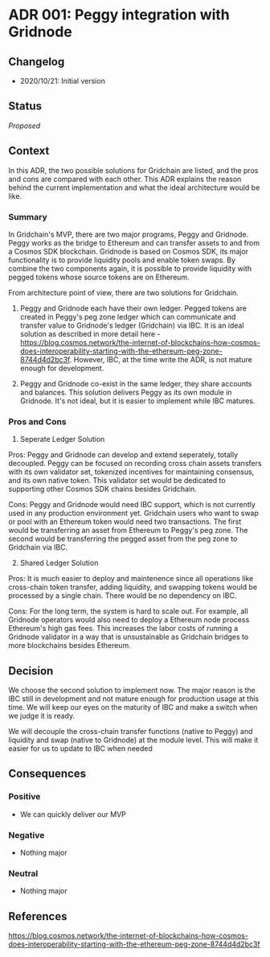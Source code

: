 # ADR 001: Peggy integration with Gridnode

## Changelog

- 2020/10/21: Initial version

## Status

*Proposed*

## Context
In this ADR, the two possible solutions for Gridchain are listed, and the pros and cons are compared with each other. This ADR explains the reason behind the current implementation and what the ideal architecture would be like.
### Summary

In Gridchain's MVP, there are two major programs, Peggy and Gridnode. Peggy works as the bridge to Ethereum and can transfer assets to and from a Cosmos SDK blockchain. Gridnode is based on Cosmos SDK, its major functionality is to provide liquidity pools and enable token swaps. By combine the two components again, it is possible to provide liquidity with pegged tokens whose source tokens are on Ethereum. 

From architecture point of view, there are two solutions for Gridchain.
1. Peggy and Gridnode each have their own ledger.  Pegged tokens are created in Peggy's peg zone ledger which can communicate and transfer value to Gridnode's ledger (Gridchain) via IBC. It is an ideal solution as described in more detail here - https://blog.cosmos.network/the-internet-of-blockchains-how-cosmos-does-interoperability-starting-with-the-ethereum-peg-zone-8744d4d2bc3f. However, IBC, at the time write the ADR, is not mature enough for development. 

2. Peggy and Gridnode co-exist in the same ledger, they share accounts and balances. This solution delivers Peggy as its own module in Gridnode.  It's not ideal, but it is easier to implement while IBC matures.

### Pros and Cons

1. Seperate Ledger Solution

Pros: Peggy and Gridnode can develop and extend seperately, totally decoupled. Peggy can be focused on recording cross chain assets transfers with its own validator set, tokenized incentives for maintaining consensus, and its own native token.  This validator set would be dedicated to supporting other Cosmos SDK chains besides Gridchain.

Cons: Peggy and Gridnode would need IBC support, which is not currently used in any production environment yet.  Gridchain users who want to swap or pool with an Ethereum token would need two transactions.  The first would be transferring an asset from Ethereum to Peggy's peg zone.  The second would be transferring the pegged asset from the peg zone to Gridchain via IBC.

2. Shared Ledger Solution

Pros: It is much easier to deploy and maintenence since all operations like cross-chain token transfer, adding liquidity, and swapping tokens would be processed by a single chain.  There would be no dependency on IBC.

Cons: For the long term, the system is hard to scale out. For example, all Gridnode operators would also need to deploy a Ethereum node process Ethereum's high gas fees.  This increases the labor costs of running a Gridnode validator in a way that is unsustainable as Gridchain bridges to more blockchains besides Ethereum.

## Decision
We choose the second solution to implement now. The major reason is the IBC still in development and not mature enough for production usage at this time. We will keep our eyes on the maturity of IBC and make a switch when we judge it is ready.

We will decouple the cross-chain transfer functions (native to Peggy) and liquidity and swap (native to Gridnode) at the module level. This will make it easier for us to update to IBC when needed

## Consequences

### Positive

- We can quickly deliver our MVP

### Negative

- Nothing major

### Neutral

- Nothing major

## References

https://blog.cosmos.network/the-internet-of-blockchains-how-cosmos-does-interoperability-starting-with-the-ethereum-peg-zone-8744d4d2bc3f
